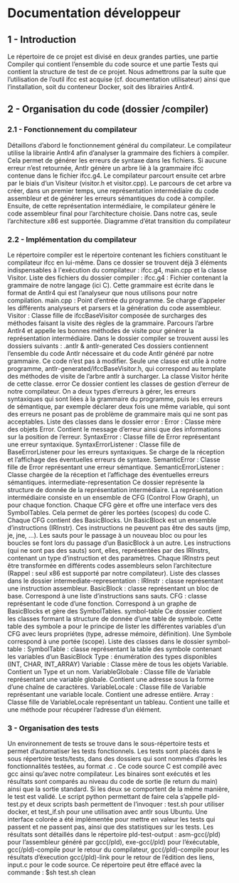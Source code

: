 # Documentation développeur

## 1 - Introduction
Le répertoire de ce projet est divisé en deux grandes parties, une partie Compiler qui contient l’ensemble du code source et une partie Tests qui contient la structure de test de ce projet. Nous admettrons par la suite que l’utilisation de l’outil ifcc est acquise (cf. documentation utilisateur) ainsi que l’installation, soit du conteneur Docker, soit des librairies Antlr4.

## 2 - Organisation du code (dossier /compiler)
### 2.1 - Fonctionnement du compilateur
Détaillons d’abord le fonctionnement général du compilateur.
Le compilateur utilise la librairie Antlr4 afin d’analyser la grammaire des fichiers à compiler. Cela permet de générer les erreurs de syntaxe dans les fichiers. Si aucune erreur n’est retournée, Antlr génère un arbre lié à la grammaire ifcc contenue dans le fichier ifcc.g4.
Le compilateur parcourt ensuite cet arbre par le biais d’un Visiteur (visitor.h et visitor.cpp). Le parcours de cet arbre va créer, dans un premier temps, une représentation intermédiaire du code assembleur et de générer les erreurs sémantiques du code à compiler.
Ensuite, de cette représentation intermédiaire, le compilateur génère le code assembleur final pour l’architecture choisie. Dans notre cas, seule l’architecture x86 est supportée.
Diagramme d’état transition du compilateur

### 2.2 - Implémentation du compilateur
Le répertoire compiler est le répertoire contenant les fichiers constituant le compilateur ifcc en lui-même. Dans ce dossier se trouvent déjà 3 éléments indispensables à l'exécution du compilateur : ifcc.g4, main.cpp et la classe Visitor.
Liste des fichiers du dossier compiler :
ifcc.g4 : Fichier contenant la grammaire de notre langage (ici C). Cette grammaire est écrite dans le format de Antlr4 qui est l’analyseur que nous utilisons pour notre compilation.
main.cpp : Point d’entrée du programme. Se charge d’appeler les différents analyseurs et parsers et la génération du code assembleur.
Visitor : Classe fille de ifccBaseVisitor composée de surcharges des méthodes faisant la visite des règles de la grammaire. Parcours l’arbre Antlr4 et appelle les bonnes méthodes de visite pour générer la représentation intermédiaire.
Dans le dossier compiler se trouvent aussi les dossiers suivants :
.antlr & antlr-generated
Ces dossiers contiennent l’ensemble du code Antlr nécessaire et du code Antlr généré par notre grammaire. Ce code n’est pas à modifier. Seule une classe est utile à notre programme, antlr-generated/ifccBaseVisitor.h, qui correspond au template des méthodes de visite de l’arbre antlr à surcharger. La classe Visitor hérite de cette classe.
error
Ce dossier contient les classes de gestion d’erreur de notre compilateur. On a deux types d’erreurs à gérer, les erreurs syntaxiques qui sont liées à la grammaire du programme, puis les erreurs de sémantique, par exemple déclarer deux fois une même variable, qui sont des erreurs ne posant pas de problème de grammaire mais qui ne sont pas acceptables.
Liste des classes dans le dossier error :
Error : Classe mère des objets Error. Contient le message d’erreur ainsi que des informations sur la position de l’erreur.
SyntaxError : Classe fille de Error représentant une erreur syntaxique.
SyntaxErrorListener : Classe fille de BaseErrorListener pour les erreurs syntaxiques. Se charge de la réception et l’affichage des éventuelles erreurs de syntaxe.
SemanticError : Classe fille de Error représentant une erreur sémantique.
SemanticErrorListener : Classe chargée de la réception et l’affichage des éventuelles erreurs sémantiques.
intermediate-representation
Ce dossier représente la structure de donnée de la représentation intermédiaire. La représentation intermédiaire consiste en un ensemble de CFG (Control Flow Graph), un pour chaque fonction. Chaque CFG gère et offre une interface vers des SymbolTables. Cela permet de gérer les portées (scopes) du code C. Chaque CFG contient des BasicBlocks. Un BasicBlock est un ensemble d’instructions (IRInstr). Ces instructions ne peuvent pas être des sauts (jmp, je, jne, …). Les sauts pour le passage à un nouveau bloc ou pour les boucles se font lors du passage d’un BasicBlock à un autre. Les instructions (qui ne sont pas des sauts) sont, elles, représentées par des IRInstrs, contenant un type d’instruction et des paramètres. Chaque IRInstrs peut être transformée en différents codes assembleurs selon l’architecture (Rappel : seul x86 est supporté par notre compilateur).
Liste des classes dans le dossier intermediate-representation :
IRInstr : classe représentant une instruction assembleur.
BasicBlock : classe représentant un bloc de base. Correspond à une liste d’instructions sans sauts.
CFG : classe représentant le code d’une fonction. Correspond à un graphe de BasicBlocks et gère des SymbolTables.
symbol-table
Ce dossier contient les classes formant la structure de donnée d’une table de symbole. Cette table des symbole a pour le principe de lister les différentes variables d’un CFG avec leurs propriétes (type, adresse mémoire, définition). Une Symbole correspond à une portée (scope).
Liste des classes dans le dossier symbol-table :
SymbolTable : classe représentant la table des symbole contenant les variables d’un BasicBlock
Type : énumération des types disponibles (INT, CHAR, INT_ARRAY)
Variable : Classe mère de tous les objets Variable. Contient un Type et un nom.
VariableGlobale : Classe fille de Variable représentant une variable globale. Contient une adresse sous la forme d’une chaîne de caractères.
VariableLocale : Classe fille de Variable représentant une variable locale. Contient une adresse entière.
Array : Classe fille de VariableLocale représentant un tableau. Contient une taille et une méthode pour récupérer l’adresse d’un élément.

### 3 - Organisation des tests
Un environnement de tests se trouve dans le sous-répertoire tests et permet d’automatiser les tests fonctionnels.
Les tests sont placés dans le sous répertoire tests/tests, dans des dossiers qui sont nommés d’après les fonctionnalités testées, au format .c . Ce code source C est compilé avec gcc ainsi qu’avec notre compilateur. Les binaires sont exécutés et les résultats sont comparés au niveau du code de sortie (le return du main) ainsi que la sortie standard. Si les deux se comportent de la même manière, le test est validé.
Le script python permettant de faire cela s’appelle pld-test.py et deux scripts bash permettent de l’invoquer : test.sh pour utiliser docker, et test_if.sh pour une utilisation avec antlr sous Ubuntu. Une interface colorée a été implémentée pour mettre en valeur les tests qui passent et ne passent pas, ainsi que des statistiques sur les tests.
Les résultats sont détaillés dans le répertoire pld-test-output : asm-gcc(/pld) pour l’assembleur généré par gcc(/pld), exe-gcc(/pld) pour l’éxécutable, gcc(/pld)-compile pour le retour du compilateur, gcc(/pld)-compile pour les résultats d’éxecution gcc(/pld)-link pour le retour de l’édition des liens, input.c pour le code source.
Ce répertoire peut être effacé avec la commande : $sh test.sh clean
